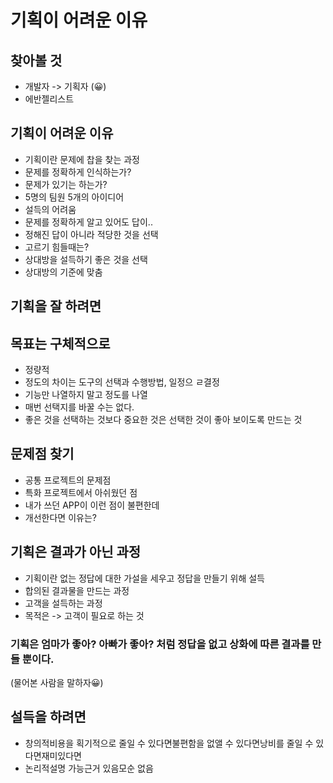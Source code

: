 # 기획이 어려운 이유

## 찾아볼 것

- 개발자 -> 기획자 (:grinning:)
- 에반젤리스트

## 기획이 어려운 이유

- 기획이란 문제에 찹을 찾는 과정
- 문제를 정확하게 인식하는가?
- 문제가 있기는 하는가?
- 5명의 팀원 5개의 아이디어
- 설득의 어려움
- 문제를 정확하게 알고 있어도 답이..
- 정해진 답이 아니라 적당한 것을 선택
- 고르기 힘들때는?
- 상대방을 설득하기 좋은 것을 선택
- 상대방의 기준에 맞춤

## 기획을 잘 하려면

## 목표는 구체적으로

- 정량적
- 정도의 차이는 도구의 선택과 수행방법, 일정으 ㄹ결정
- 기능만 나열하지 말고 정도를 나열
- 매번 선택지를 바꿀 수는 없다.
- 좋은 것을 선택하는 것보다 중요한 것은 선택한 것이 좋아 보이도록 만드는 것

## 문제점 찾기

- 공통 프로젝트의 문제점
- 특화 프로젝트에서 아쉬웠던 점
- 내가 쓰던 APP이 이런 점이 불편한데
- 개선한다면 이유는?

## 기획은 결과가 아닌 과정

- 기획이란 없는 정답에 대한 가설을 세우고 정답을 만들기 위해 설득
- 합의된 결과물을 만드는 과정
- 고객을 설득하는 과정
- 목적은 -> 고객이 필요로 하는 것

### 기획은 엄마가 좋아? 아빠가 좋아? 처럼 정답을 없고 상화에 따른 결과를 만들 뿐이다.

(물어본 사람을 말하자:grinning:)

## 설득을 하려면

- 창의적비용을 획기적으로 줄일 수 있다면불편함을 없앨 수 있다면낭비를 줄일 수 있다면재미있다면
- 논리적설명 가능근거 있음모순 없음